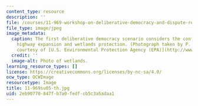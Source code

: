 ```yaml
---
content_type: resource
description: ''
file: /courses/11-969-workshop-on-deliberative-democracy-and-dispute-resolution-summer-2005/2eb90770847fb7a0fedfcb5c3a5adaa1_11-969su05-th.jpg
file_type: image/jpeg
image_metadata:
  caption: The first deliberative democracy scenario considers the conflict between
    highway expansion and wetlands protection. (Photograph taken by P. Collins. Image
    courtesy of [U.S. Environmental Protection Agency (EPA)](http://www.epa.gov/).)
  credit: ''
  image-alt: Photo of wetlands.
learning_resource_types: []
license: https://creativecommons.org/licenses/by-nc-sa/4.0/
ocw_type: OCWImage
resourcetype: Image
title: 11-969su05-th.jpg
uid: 2eb90770-847f-b7a0-fedf-cb5c3a5adaa1
---
```

